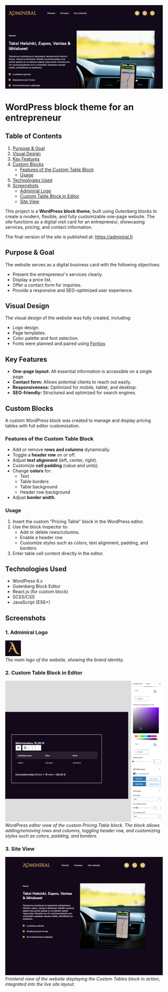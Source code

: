 <img src="adminiral-website-view.jpg"/>

# WordPress block theme for an entrepreneur

## Table of Contents
1. [Purpose & Goal](#purpose--goal)
2. [Visual Design](#visual-design)
3. [Key Features](#key-features)
4. [Custom Blocks](#custom-blocks)
    - [Features of the Custom Table Block](#features-of-the-custom-table-block)
    - [Usage](#usage)
5. [Technologies Used](#technologies-used)
6. [Screenshots](#screenshots)
    - [Adminiral Logo](#1-adminiral-logo)
    - [Custom Table Block in Editor](#2-custom-table-block-in-editor)
    - [Site View](#3-site-view)

This project is a **WordPress block theme**, built using Gutenberg blocks to create a modern, flexible, and fully customizable one-page website. The site functions as a digital visit card for an entrepreneur, showcasing services, pricing, and contact information.

The final version of the site is published at: <a href="https://adminiral.fi" target="_blank">https://adminiral.fi</a>

## Purpose & Goal
The website serves as a digital business card with the following objectives:
- Present the entrepreneur's services clearly.
- Display a price list.
- Offer a contact form for inquiries.
- Provide a responsive and SEO-optimized user experience.

## Visual Design
The visual design of the website was fully created, including:
- Logo design.
- Page templates.
- Color palette and font selection.
- Fonts were planned and paired using [Fontjoy](https://fontjoy.com/).

## Key Features
- **One-page layout:** All essential information is accessible on a single page.  
- **Contact form:** Allows potential clients to reach out easily.  
- **Responsiveness:** Optimized for mobile, tablet, and desktop.  
- **SEO-friendly:** Structured and optimized for search engines.  

## Custom Blocks
A custom WordPress block was created to manage and display pricing tables with full editor customization.  

### Features of the Custom Table Block
- Add or remove **rows and columns** dynamically.  
- Toggle a **header row** on or off.  
- Adjust **text alignment** (left, center, right).  
- Customize **cell padding** (value and units).  
- Change **colors** for:
  - Text
  - Table borders
  - Table background
  - Header row background
- Adjust **border width**.  

### Usage
1. Insert the custom "Pricing Table" block in the WordPress editor.
2. Use the block inspector to:
   - Add or delete rows/columns.
   - Enable a header row.
   - Customize styles such as colors, text alignment, padding, and borders.
3. Enter table cell content directly in the editor.

## Technologies Used
- WordPress 6.x
- Gutenberg Block Editor
- React.js (for custom block)
- SCSS/CSS
- JavaScript (ES6+)

## Screenshots

### 1. Adminiral Logo
<img src="adminiral-logo.png" alt="Adminiral Logo" width="50" height="50"/><br/>
*The main logo of the website, showing the brand identity.*

### 2. Custom Table Block in Editor
![Custom Tables Block Editor](custom-tables-block-editor.png)
*WordPress editor view of the custom Pricing Table block. The block allows adding/removing rows and columns, toggling header row, and customizing styles such as colors, padding, and borders.*

### 3. Site View
![Website Frontend View](themes/adminiral-block-theme/screenshot.png)
*Frontend view of the website displaying the Custom Tables block in action, integrated into the live site layout.*

